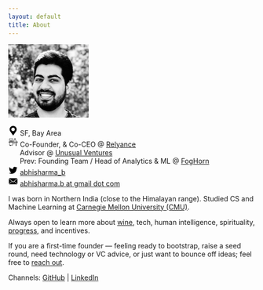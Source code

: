 ```yaml
---
layout: default
title: About
---
```


![](/assets/abhi_150.png)

![](/assets/loc.png) SF, Bay Area   
![](/assets/work.png) Co-Founder, & Co-CEO @ [Relyance](https://relyance.io/)  
&nbsp;&nbsp;&nbsp;&nbsp;&nbsp; Advisor @ [Unusual Ventures](https://unusual.vc/)   
&nbsp;&nbsp;&nbsp;&nbsp;&nbsp; Prev: Founding Team / Head of Analytics & ML @ [FogHorn](https://www.foghorn.io/)   
![](/assets/twtr.png) [abhisharma_b](https://twitter.com/abhisharma_b)  
![](/assets/mail.png) [abhisharma.b at gmail dot com](mailto:abhisharma.b@gmail.com)

I was born in Northern India (close to the Himalayan range). Studied CS and Machine Learning at [Carnegie Mellon University (CMU)](https://www.cmu.edu/).  

Always open to learn more about [wine](https://abhisharmab.github.io/wine/), tech, human intelligence, spirituality, [progress](https://youtu.be/6ZiQQ6Lalm0), and incentives.  

If you are a first-time founder — feeling ready to bootstrap, raise a seed round, need technology or VC advice, or just want to bounce off ideas; feel free to [reach out](mailto:abhi@unusual.vc).

Channels:
[GitHub](https://github.com/abhisharmab) | [LinkedIn](https://www.linkedin.com/in/abhisharmab/)
